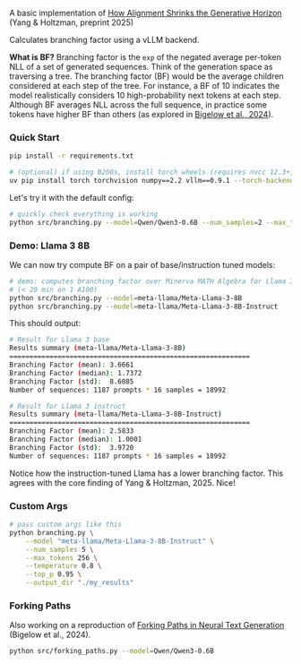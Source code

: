 A basic implementation of [How Alignment Shrinks the Generative Horizon](https://arxiv.org/abs/2506.17871) (Yang & Holtzman, preprint 2025)

Calculates branching factor using a vLLM backend. 

**What is BF?** Branching factor is the `exp` of the negated average per-token NLL of a set of generated sequences. Think of the generation space as traversing a tree. The branching factor (BF) would be the average children considered at each step of the tree. For instance, a BF of 10 indicates the model realistically considers 10 high-probability next tokens at each step. Although BF averages NLL across the full sequence, in practice some tokens have higher BF than others (as explored in [Bigelow et al., 2024](https://arxiv.org/abs/2412.07961)).

### Quick Start

```sh
pip install -r requirements.txt

# (optional) if using B200s, install torch wheels (requires nvcc 12.3+, cuda 12.9+)
uv pip install torch torchvision numpy==2.2 vllm==0.9.1 --torch-backend=cu128 --force-reinstall
```

Let's try it with the default config:

```sh
# quickly check everything is working
python src/branching.py --model=Qwen/Qwen3-0.6B --num_samples=2 --max_tokens=128
```

### Demo: Llama 3 8B

We can now try compute BF on a pair of base/instruction tuned models:

```sh
# demo: computes branching factor over Minerva MATH Algebra for Llama 3 8B
# (< 20 min on 1 A100)
python src/branching.py --model=meta-llama/Meta-Llama-3-8B
python src/branching.py --model=meta-llama/Meta-Llama-3-8B-Instruct
```

This should output:

```sh
# Result for Llama 3 base
Results summary (meta-llama/Meta-Llama-3-8B)
============================================================
Branching Factor (mean): 3.6661
Branching Factor (median): 1.7372
Branching Factor (std):  8.6085
Number of sequences: 1187 prompts * 16 samples = 18992

# Result for Llama 3 instruct
Results summary (meta-llama/Meta-Llama-3-8B-Instruct)
============================================================
Branching Factor (mean): 2.5833
Branching Factor (median): 1.0001
Branching Factor (std):  3.9720
Number of sequences: 1187 prompts * 16 samples = 18992
```

Notice how the instruction-tuned Llama has a lower branching factor. This agrees with the core finding of Yang & Holtzman, 2025. Nice!

### Custom Args

```sh
# pass custom args like this
python branching.py \
    --model "meta-llama/Meta-Llama-3-8B-Instruct" \
    --num_samples 5 \
    --max_tokens 256 \
    --temperature 0.8 \
    --top_p 0.95 \
    --output_dir "./my_results"
```

### Forking Paths

Also working on a reproduction of [Forking Paths in Neural Text Generation](https://arxiv.org/abs/2412.07961) (Bigelow et al., 2024).

```sh
python src/forking_paths.py --model=Qwen/Qwen3-0.6B
```